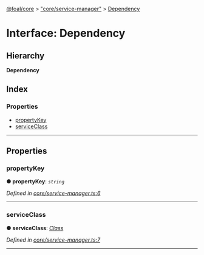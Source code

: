 [@foal/core](../README.md) > ["core/service-manager"](../modules/_core_service_manager_.md) > [Dependency](../interfaces/_core_service_manager_.dependency.md)

# Interface: Dependency

## Hierarchy

**Dependency**

## Index

### Properties

* [propertyKey](_core_service_manager_.dependency.md#propertykey)
* [serviceClass](_core_service_manager_.dependency.md#serviceclass)

---

## Properties

<a id="propertykey"></a>

###  propertyKey

**● propertyKey**: *`string`*

*Defined in [core/service-manager.ts:6](https://github.com/FoalTS/foal/blob/7934e4d7/packages/core/src/core/service-manager.ts#L6)*

___
<a id="serviceclass"></a>

###  serviceClass

**● serviceClass**: *[Class](../modules/_core_class_interface_.md#class)*

*Defined in [core/service-manager.ts:7](https://github.com/FoalTS/foal/blob/7934e4d7/packages/core/src/core/service-manager.ts#L7)*

___

